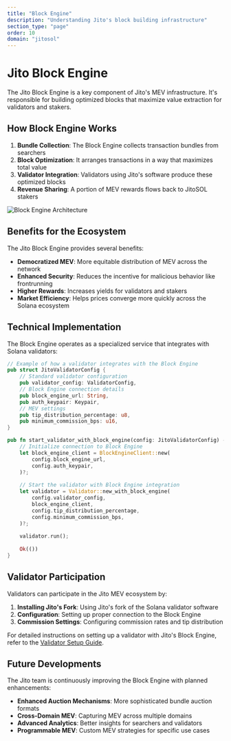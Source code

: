 ```yaml
---
title: "Block Engine"
description: "Understanding Jito's block building infrastructure"
section_type: "page"
order: 10
domain: "jitosol"
---
```


# Jito Block Engine

The Jito Block Engine is a key component of Jito's MEV infrastructure. It's responsible for building optimized blocks that maximize value extraction for validators and stakers.

## How Block Engine Works

1. **Bundle Collection**: The Block Engine collects transaction bundles from searchers
2. **Block Optimization**: It arranges transactions in a way that maximizes total value
3. **Validator Integration**: Validators using Jito's software produce these optimized blocks
4. **Revenue Sharing**: A portion of MEV rewards flows back to JitoSOL stakers

![Block Engine Architecture](/shared/images/placeholder.png)

## Benefits for the Ecosystem

The Jito Block Engine provides several benefits:

- **Democratized MEV**: More equitable distribution of MEV across the network
- **Enhanced Security**: Reduces the incentive for malicious behavior like frontrunning
- **Higher Rewards**: Increases yields for validators and stakers
- **Market Efficiency**: Helps prices converge more quickly across the Solana ecosystem

## Technical Implementation

The Block Engine operates as a specialized service that integrates with Solana validators:

```rust
// Example of how a validator integrates with the Block Engine
pub struct JitoValidatorConfig {
    // Standard validator configuration
    pub validator_config: ValidatorConfig,
    // Block Engine connection details
    pub block_engine_url: String,
    pub auth_keypair: Keypair,
    // MEV settings
    pub tip_distribution_percentage: u8,
    pub minimum_commission_bps: u16,
}

pub fn start_validator_with_block_engine(config: JitoValidatorConfig) -> Result<()> {
    // Initialize connection to Block Engine
    let block_engine_client = BlockEngineClient::new(
        config.block_engine_url,
        config.auth_keypair,
    )?;
    
    // Start the validator with Block Engine integration
    let validator = Validator::new_with_block_engine(
        config.validator_config,
        block_engine_client,
        config.tip_distribution_percentage,
        config.minimum_commission_bps,
    )?;
    
    validator.run();
    
    Ok(())
}
```

## Validator Participation

Validators can participate in the Jito MEV ecosystem by:

1. **Installing Jito's Fork**: Using Jito's fork of the Solana validator software
2. **Configuration**: Setting up proper connection to the Block Engine
3. **Commission Settings**: Configuring commission rates and tip distribution

For detailed instructions on setting up a validator with Jito's Block Engine, refer to the [Validator Setup Guide](/stakenet/validators/setup).

## Future Developments

The Jito team is continuously improving the Block Engine with planned enhancements:

- **Enhanced Auction Mechanisms**: More sophisticated bundle auction formats
- **Cross-Domain MEV**: Capturing MEV across multiple domains
- **Advanced Analytics**: Better insights for searchers and validators
- **Programmable MEV**: Custom MEV strategies for specific use cases 